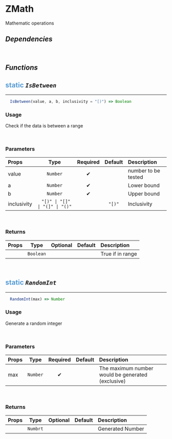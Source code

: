 # **ZMath**
Mathematic operations
## ***Dependencies***

<br/>

## ***Functions***
## <span style="color: #569CD6">static</span> *`IsBetween`* 
---
```jsx
  IsBetween(value, a, b, inclusivity = "[)") => Boolean
```

### **Usage**
Check if the data is between a range

<br/>

### **Parameters**
| Props | Type | Required | Default | Description |
| :---|:---:|:---:|:---:|:---|
| value | `Number` | ✔ || number to be tested |
| a | `Number` | ✔ || Lower bound |
| b | `Number` | ✔ || Upper bound |
| inclusivity | <code> "[)" &#124; "[]" &#124; "(]" &#124; "()" </code> || `"[)"` | Inclusivity |
<br/>

### **Returns**
| Props | Type | Optional | Default | Description |
| :---|:---:|:---:|:---:|:---|
|| `Boolean` ||| True if in range |

<br/>

## <span style="color: #569CD6">static</span> *`RandomInt`* 
---
```jsx
  RandomInt(max) => Number
```

### **Usage**
Generate a random integer

<br/>

### **Parameters**
| Props | Type | Required | Default | Description |
| :---|:---:|:---:|:---:|:---|
| max | `Number` | ✔ || The maximum number would be generated (exclusive) |
<br/>

### **Returns**
| Props | Type | Optional | Default | Description |
| :---|:---:|:---:|:---:|:---|
|| `Numbrt` ||| Generated Number |
<br/>


